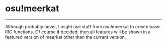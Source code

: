 # osu!meerkat
* * *

Although probably never, I might use stuff from osu!meerkat to create basic IRC functions. Of course if decided; then all features will be shown in a featured version of meerkat other than the current version.

